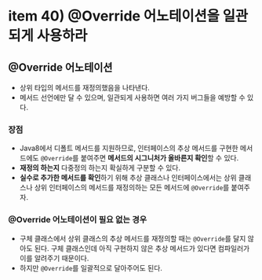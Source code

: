# item 40) @Override 어노테이션을 일관되게 사용하라

## @Override 어노테이션

* 상위 타입의 메서드를 재정의했음을 나타낸다.
* 메서드 선언에만 달 수 있으며, 일관되게 사용하면 여러 가지 버그들을 예방할 수 있다.

### 장점

* Java8에서 디폴트 메서드를 지원하므로, 인터페이스의 추상 메서드를 구현한 메서드에도 `@Override`를 붙여주면 **메서드의 시그니처가 올바른지 확인**할 수 있다.
* **재정의 하는지** 다중정의 하는지 확실하게 구분할 수 있다.
* **실수로 추가한 메서드를 확인**하기 위해 추상 클래스나 인터페이스에서는 상위 클래스나 상위 인터페이스의 메서드를 재정의하는 모든 메서드에 `@Override`를 붙여주자.

### @Override 어노테이션이 필요 없는 경우

* 구체 클래스에서 상위 클래스의 추상 메서드를 재정의할 때는 `@Override`를 달지 않아도 된다. 구체 클래스인데 아직 구현하지 않은 추상 메서드가 있다면 컴파일러가 이를 알려주기 때문이다.
* 하지만 `@Override`를 일괄적으로 달아주어도 된다.
